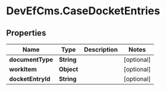 # DevEfCms.CaseDocketEntries

## Properties
Name | Type | Description | Notes
------------ | ------------- | ------------- | -------------
**documentType** | **String** |  | [optional] 
**workItem** | **Object** |  | [optional] 
**docketEntryId** | **String** |  | [optional] 

